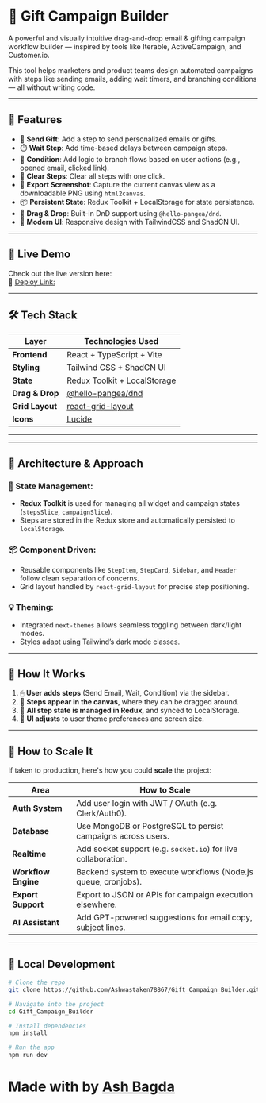# 🎁 Gift Campaign Builder

A powerful and visually intuitive drag-and-drop email & gifting campaign workflow builder — inspired by tools like Iterable, ActiveCampaign, and Customer.io.

This tool helps marketers and product teams design automated campaigns with steps like sending emails, adding wait timers, and branching conditions — all without writing code.

---

## 🧩 Features

- 📧 **Send Gift**: Add a step to send personalized emails or gifts.
- ⏱️ **Wait Step**: Add time-based delays between campaign steps.
- 🔀 **Condition**: Add logic to branch flows based on user actions (e.g., opened email, clicked link).
- 🧹 **Clear Steps**: Clear all steps with one click.
- 📸 **Export Screenshot**: Capture the current canvas view as a downloadable PNG using `html2canvas`.
- 📦 **Persistent State**: Redux Toolkit + LocalStorage for state persistence.
- 📐 **Drag & Drop**: Built-in DnD support using `@hello-pangea/dnd`.
- 🎨 **Modern UI**: Responsive design with TailwindCSS and ShadCN UI.
---

## 🚀 Live Demo

Check out the live version here:  
🔗 [Deploy Link:](https://gift-campaign-builder.vercel.app/)

---

## 🛠️ Tech Stack

| Layer           | Technologies Used                                                |
|----------------|------------------------------------------------------------------|
| **Frontend**    | React + TypeScript + Vite                                        |
| **Styling**     | Tailwind CSS + ShadCN UI                                         |
| **State**       | Redux Toolkit + LocalStorage                                     |
| **Drag & Drop** | [@hello-pangea/dnd](https://github.com/hello-pangea/dnd)        |
| **Grid Layout** | [react-grid-layout](https://github.com/react-grid-layout/react-grid-layout) |
| **Icons**       | [Lucide](https://lucide.dev/)                                    |

---


---

## 🧱 Architecture & Approach

### 🧠 State Management:
- **Redux Toolkit** is used for managing all widget and campaign states (`stepsSlice`, `campaignSlice`).
- Steps are stored in the Redux store and automatically persisted to `localStorage`.

### 📦 Component Driven:
- Reusable components like `StepItem`, `StepCard`, `Sidebar`, and `Header` follow clean separation of concerns.
- Grid layout handled by `react-grid-layout` for precise step positioning.

### 💡 Theming:
- Integrated `next-themes` allows seamless toggling between dark/light modes.
- Styles adapt using Tailwind’s dark mode classes.

---

## 🧩 How It Works

1. 🖱 **User adds steps** (Send Email, Wait, Condition) via the sidebar.
2. 🔀 **Steps appear in the canvas**, where they can be dragged around.
3. 🧠 **All step state is managed in Redux**, and synced to LocalStorage.
4. 🎨 **UI adjusts** to user theme preferences and screen size.

---

## 🧭 How to Scale It

If taken to production, here's how you could **scale** the project:

| Area                | How to Scale                                                  |
|---------------------|---------------------------------------------------------------|
| **Auth System**      | Add user login with JWT / OAuth (e.g. Clerk/Auth0).           |
| **Database**         | Use MongoDB or PostgreSQL to persist campaigns across users.  |
| **Realtime**         | Add socket support (e.g. `socket.io`) for live collaboration. |
| **Workflow Engine**  | Backend system to execute workflows (Node.js queue, cronjobs). |
| **Export Support**   | Export to JSON or APIs for campaign execution elsewhere.      |
| **AI Assistant**     | Add GPT-powered suggestions for email copy, subject lines.    |

---

## 🧪 Local Development

```bash
# Clone the repo
git clone https://github.com/Ashwastaken78867/Gift_Campaign_Builder.git

# Navigate into the project
cd Gift_Campaign_Builder

# Install dependencies
npm install

# Run the app
npm run dev
```
# Made with  by [Ash Bagda](https://github.com/Ashwastaken78867)


